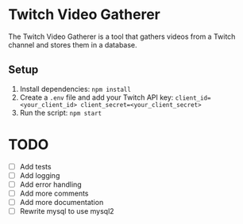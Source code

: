 # Twitch Video Gatherer
The Twitch Video Gatherer is a tool that gathers videos from a Twitch channel and stores them in a database.

## Setup
1. Install dependencies: `npm install`
2. Create a `.env` file and add your Twitch API key: `client_id=<your_client_id>
client_secret=<your_client_secret>`
3. Run the script: `npm start`

# TODO
- [ ] Add tests
- [ ] Add logging
- [ ] Add error handling
- [ ] Add more comments
- [ ] Add more documentation
- [ ] Rewrite mysql to use mysql2